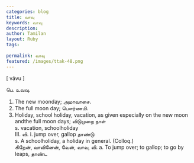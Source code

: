 ```yaml
---
categories: blog
title: வாவு
keywords: வாவு
description: 
author: Tamilan
layout: Ruby
tags: 
 
permalink: வாவு
featured: /images/ttak-48.png
---
```

  
[ vāvu ]  
  
பெ. உவவு.   
1. The new moonday; அமாவாசை.   
2. The full moon day; பௌர்ணமி.   
3. Holiday, school holiday, vacation, as given especially on the new moon andthe full moon days; விடுமுறை நாள்  
s. vacation, schoolholiday  
III. வி. i. jump over, gallop தாண்டு  
s. A schoolholiday, a holiday in general. (Colloq.)  
கிறேன், வாவினேன், வேன், வாவ, வி. a. To jump over; to gallop; to go by leaps, தாண்ட